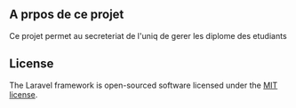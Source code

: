 ## A prpos de ce projet 
Ce projet permet au secreteriat de l'uniq de gerer les diplome des etudiants

## License

The Laravel framework is open-sourced software licensed under the [MIT license](https://opensource.org/licenses/MIT).
